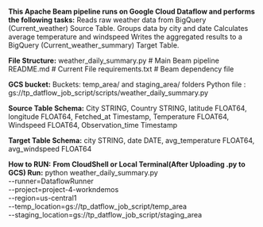 **This Apache Beam pipeline runs on Google Cloud Dataflow and performs the following tasks:**
    Reads raw weather data from BigQuery (Current_weather) Source Table.
    Groups data by city and date
    Calculates average temperature and windspeed
    Writes the aggregated results to a BigQuery (Current_weather_summary) Target Table.

**File Structure:**
    weather_daily_summary.py     # Main Beam pipeline
    README.md                    # Current File
    requirements.txt             # Beam dependency file

**GCS bucket:**
    Buckets: temp_area/ and staging_area/ folders
    Python file : gs://tp_datflow_job_script/scripts/weather_daily_summary.py

**Source Table Schema:**
    City STRING,
    Country STRING,
    latitude FLOAT64,
    longitude FLOAT64,
    Fetched_at Timestamp,
    Temperature FLOAT64,
    Windspeed FLOAT64,
    Observation_time Timestamp

**Target Table Schema:**
    city STRING,
    date DATE,
    avg_temperature FLOAT64,
    avg_windspeed FLOAT64

**How to RUN:**
    **From CloudShell or Local Terminal(After Uploading .py to GCS) Run:**
      python weather_daily_summary.py \
      --runner=DataflowRunner \
      --project=project-4-workndemos \
      --region=us-central1 \
      --temp_location=gs://tp_datflow_job_script/temp_area \
      --staging_location=gs://tp_datflow_job_script/staging_area
